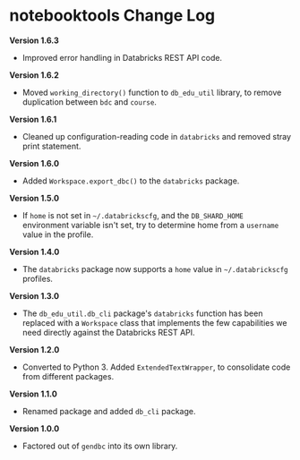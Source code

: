 # notebooktools Change Log

**Version 1.6.3**

- Improved error handling in Databricks REST API code.

**Version 1.6.2**

- Moved `working_directory()` function to `db_edu_util` library, to remove
  duplication between `bdc` and `course`.

**Version 1.6.1**

- Cleaned up configuration-reading code in `databricks` and removed stray
  print statement.

**Version 1.6.0**

- Added `Workspace.export_dbc()` to the `databricks` package.

**Version 1.5.0**

- If `home` is not set in `~/.databrickscfg`, and the `DB_SHARD_HOME`
  environment variable isn't set, try to determine home from a
  `username` value in the profile.

**Version 1.4.0**

- The `databricks` package now supports a `home` value in `~/.databrickscfg`
  profiles.

**Version 1.3.0**

- The `db_edu_util.db_cli` package's `databricks` function has been replaced
  with a `Workspace` class that implements the few capabilities we need
  directly against the Databricks REST API.

**Version 1.2.0**

- Converted to Python 3. Added `ExtendedTextWrapper`, to consolidate code
  from different packages.

**Version 1.1.0**

- Renamed package and added `db_cli` package.

**Version 1.0.0**

- Factored out of `gendbc` into its own library.
